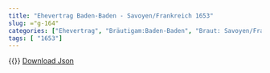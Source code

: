 ```yaml
---
title: "Ehevertrag Baden-Baden - Savoyen/Frankreich 1653"
slug: ="g-164"
categories: ["Ehevertrag", "Bräutigam:Baden-Baden", "Braut: Savoyen/Frankreich", "Eheschließung vollzogen?:Ja", "verschiedenkonfessionelle Ehe?:Nein", "Dynastie Bräutigam:Zähringer", "Akteur Bräutigam:Zähringen", "Akteur Braut:Savoyen", "Textbezug?:nein", "Ständisch?:nein", "Ratifikation?:ja", "Sonstiges?:nein", "Bräutigam:Baden-Baden", "Braut: Savoyen/Frankreich"]
tags: [ "1653"]
---
```

<!--more-->
{{<v37>}}
[Download Json](/vertraege/vertrag-164.json)